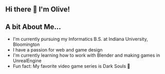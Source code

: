 ## Hi there 👋 I'm Olive!

## A bit About Me...
- I'm currently pursuing my Informatics B.S. at Indiana University, Bloomington
- I have a passion for web and game design
- I'm currently learning how to work with Blender and making games in UnrealEngine
- Fun fact: My favorite video game series is Dark Souls 🐺



<!--
**0lib3/0lib3** is a ✨ _special_ ✨ repository because its `README.md` (this file) appears on your GitHub profile.

Here are some ideas to get you started:

- 🔭 I’m currently working on ...
- 🌱 I’m currently learning ...
- 👯 I’m looking to collaborate on ...
- 🤔 I’m looking for help with ...
- 💬 Ask me about ...
- 📫 How to reach me: ...
- 😄 Pronouns: ...
- ⚡ Fun fact: ...
-->
